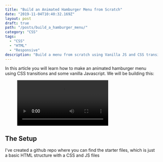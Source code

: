 ```yaml
---
title: "Build an Animated Hamburger Menu from Scratch"
date: "2019-11-04T10:40:32.169Z"
layout: post
draft: true
path: "/posts/build_a_hamburger_menu/"
category: "CSS"
tags:
  - "CSS"
  - "HTML"
  - "Responsive"
description: "Build a menu from scratch using Vanilla JS and CSS transitions "
---
```


In this article you will learn how to make an animated hamburger menu using CSS transitions and some vanilla Javascript. We will be building this:

<figure class="video_container">
  <video controls="true" allowfullscreen="true" poster="">
    <source src="menu.mp4" type="video/mp4">
    
  </video>
</figure>

## The Setup

I've created a github repo where you can find the starter files, which is just a basic HTML structure with a CSS and JS files

